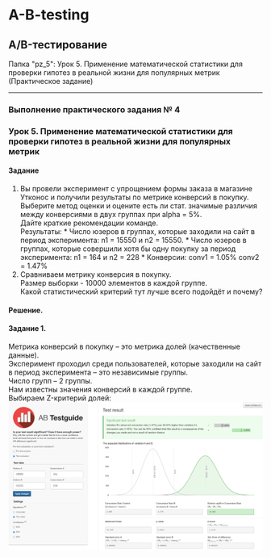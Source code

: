# A-B-testing
## A/B-тестирование 

Папка "pz_5": Урок 5. Применение математической статистики для проверки гипотез в реальной жизни для популярных метрик (Практическое задание)
___________________________
### Выполнение практического задания № 4
### Урок 5. Применение математической статистики для проверки гипотез в реальной жизни для популярных метрик

#### Задание
1. Вы провели эксперимент c упрощением формы заказа в магазине Утконос и получили результаты по метрике конверсий в покупку.<br>
Выберите метод оценки и оцените есть ли стат. значимые различия между конверсиями в двух группах при alpha = 5%.<br>
Дайте краткие рекомендации команде.<br>
Результаты: 
        *	Число юзеров в группах, которые заходили на сайт в период эксперимента: 
n1 = 15550 и n2 = 15550. 
        *	Число юзеров в группах, которые совершили хотя бы одну покупку за период эксперимента: 
n1 = 164 и n2 = 228 
        *	Конверсии: 
conv1 = 1.05% conv2 = 1.47%
2. Сравниваем метрику конверсия в покупку.<br> 
Размер выборки - 10000 элементов в каждой группе. <br>
Какой статистический критерий тут лучше всего подойдёт и почему?
#### Решение.
#### Задание 1. 
Метрика конверсий в покупку – это метрика долей (качественные данные).<br>
Эксперимент проходил среди пользователей, которые заходили на сайт в период эксперимента – это независимые группы.<br>
Число групп – 2 группы.<br>
Нам известны значения конверсий в каждой группе.<br>
Выбираем Z-критерий долей:<br>
![Notifications](https://github.com/KSU-KGN/A-B-testing/raw/main/pz_5/pz_5_1_z.jpg)        
